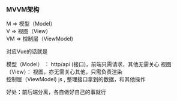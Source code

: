 ### MVVM架构

M => 模型（Model）  
V => 视图（View）  
VM => 控制层（ViewModel)  

对应Vue的话就是

模型（Model） ： http/api (接口)，前端只需请求，其他无需关心
视图（View）：  <template></template>  视图，亦无需关心其他，只需负责渲染  
控制层（ViewModel)  js ,  整理接口拿到的数据，和其他操作

好处：前后端分离，各自做好自己的事就行



